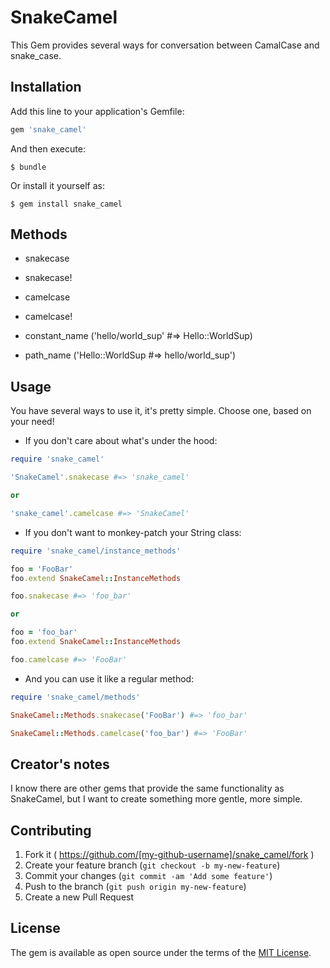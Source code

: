 # SnakeCamel

This Gem provides several ways for conversation between CamalCase and snake_case.

## Installation

Add this line to your application's Gemfile:

```ruby
gem 'snake_camel'
```

And then execute:

    $ bundle

Or install it yourself as:

    $ gem install snake_camel


## Methods

  - snakecase

  - snakecase!

  - camelcase

  - camelcase!

  - constant_name ('hello/world_sup' #=> Hello::WorldSup)

  - path_name ('Hello::WorldSup #=> hello/world_sup')


## Usage

  You have several ways to use it, it's pretty simple. Choose one, based on your need!

  - If you don't care about what's under the hood:

  ```ruby
  require 'snake_camel'

  'SnakeCamel'.snakecase #=> 'snake_camel'

  or

  'snake_camel'.camelcase #=> 'SnakeCamel'
  ```

  - If you don't want to monkey-patch your String class:

```ruby
require 'snake_camel/instance_methods'

foo = 'FooBar'
foo.extend SnakeCamel::InstanceMethods

foo.snakecase #=> 'foo_bar'

or

foo = 'foo_bar'
foo.extend SnakeCamel::InstanceMethods

foo.camelcase #=> 'FooBar'
```
- And you can use it like a regular method:

```ruby
require 'snake_camel/methods'

SnakeCamel::Methods.snakecase('FooBar') #=> 'foo_bar'

SnakeCamel::Methods.camelcase('foo_bar') #=> 'FooBar'
```


## Creator's notes

I know there are other gems that provide the same functionality as SnakeCamel, but I want to create something more gentle, more simple.


## Contributing

1. Fork it ( https://github.com/[my-github-username]/snake_camel/fork )
2. Create your feature branch (`git checkout -b my-new-feature`)
3. Commit your changes (`git commit -am 'Add some feature'`)
4. Push to the branch (`git push origin my-new-feature`)
5. Create a new Pull Request

## License

The gem is available as open source under the terms of the [MIT License](http://opensource.org/licenses/MIT).

